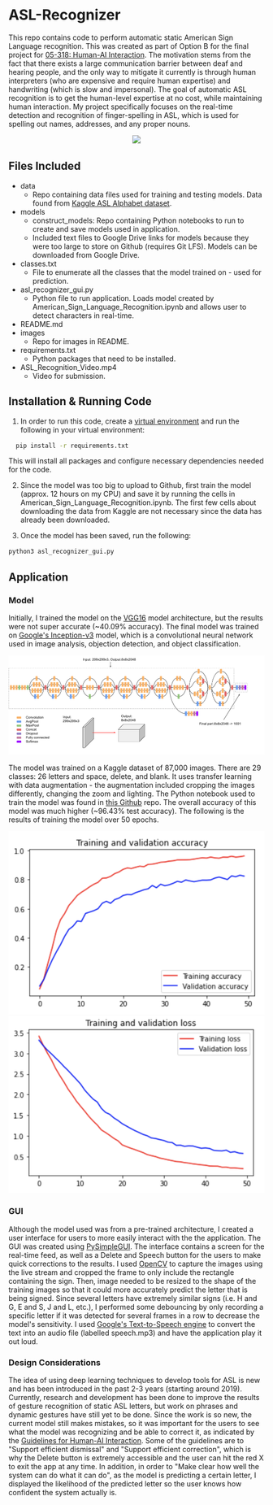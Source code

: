 # ASL-Recognizer

This repo contains code to perform automatic static American Sign Language recognition. This was created as part of Option B for the final project for [05-318: Human-AI Interaction](https://haiicmu.github.io/). The motivation stems from the fact that there exists a large communication barrier between deaf and hearing people, and the only way to mitigate it currently is through human interpreters (who are expensive and require human expertise) and handwriting (which is slow and impersonal). The goal of automatic ASL recognition is to get the human-level expertise at no cost, while maintaining human interaction. My project specifically focuses on the real-time detection and recognition of finger-spelling in ASL, which is used for spelling out names, addresses, and any proper nouns. 

<p align="center">
  <img src="images/asl_demo_gif.gif">
</p>


## Files Included

* data 
  * Repo containing data files used for training and testing models. Data found from [Kaggle ASL Alphabet dataset](https://www.kaggle.com/grassknoted/asl-alphabet).
* models
  * construct_models: Repo containing Python notebooks to run to create and save models used in application. 
  * Included text files to Google Drive links for models because they were too large to store on Github (requires Git LFS). Models can be downloaded from Google Drive.
* classes.txt
  * File to enumerate all the classes that the model trained on - used for prediction. 
* asl_recognizer_gui.py
  * Python file to run application. Loads model created by American_Sign_Language_Recognition.ipynb and allows user to detect characters in real-time. 
* README.md
* images
  * Repo for images in README.
* requirements.txt
  * Python packages that need to be installed. 
* ASL_Recognition_Video.mp4 
  * Video for submission.

## Installation & Running Code

1. In order to run this code, create a [virtual environment](https://docs.python.org/3/library/venv.html) and run the following in your virtual environment:
```bash
  pip install -r requirements.txt
```
This will install all packages and configure necessary dependencies needed for the code.

2. Since the model was too big to upload to Github, first train the model (approx. 12 hours on my CPU) and save it by running the cells in American_Sign_Language_Recognition.ipynb. The first few cells about downloading the data from Kaggle are not necessary since the data has already been downloaded.

3. Once the model has been saved, run the following:
```bash
python3 asl_recognizer_gui.py
```

## Application

### Model

Initially, I trained the model on the [VGG16](https://arxiv.org/pdf/1409.1556.pdf) model architecture, but the results were not super accurate (~40.09% accuracy). The final model was trained on [Google's Inception-v3](https://arxiv.org/pdf/1512.00567.pdf) model, which is a convolutional neural network used in image analysis, objection detection, and object classification. 

![Inception](images/inceptionv3architecture.png)

The model was trained on a Kaggle dataset of 87,000 images. There are 29 classes: 26 letters and space, delete, and blank. It uses transfer learning with data augmentation - the augmentation included cropping the images differently, changing the zoom and lighting. The Python notebook used to train the model was found in [this Github](https://github.com/VedantMistry13/American-Sign-Language-Recognition-using-Deep-Neural-Network/blob/master/American_Sign_Language_Recognition.ipynb) repo. The overall accuracy of this model was much higher (~96.43% test accuracy). The following is the results of training the model over 50 epochs.

![Accuracy](images/accuracy.png)
![Loss](images/loss.png)

### GUI

Although the model used was from a pre-trained architecture, I created a user interface for users to more easily interact with the the application. The GUI was created using [PySimpleGUI](https://pysimplegui.readthedocs.io/en/latest/). The interface contains a screen for the real-time feed, as well as a Delete and Speech button for the users to make quick corrections to the results. I used [OpenCV](https://opencv.org/) to capture the images using the live stream and cropped the frame to only include the rectangle containing the sign. Then, image needed to be resized to the shape of the training images so that it could more accurately predict the letter that is being signed. Since several letters have extremely similar signs (i.e. H and G, E and S, J and L, etc.), I performed some debouncing by only recording a specific letter if it was detected for several frames in a row to decrease the model's sensitivity. I used [Google's Text-to-Speech engine](https://gtts.readthedocs.io/en/latest/#) to convert the text into an audio file (labelled speech.mp3) and have the application play it out loud. 

### Design Considerations

The idea of using deep learning techniques to develop tools for ASL is new and has been introduced in the past 2-3 years (starting around 2019). Currently, research and development has been done to improve the results of gesture recognition of static ASL letters, but work on phrases and dynamic gestures have still yet to be done. Since the work is so new, the current model still makes mistakes, so it was important for the users to see what the model was recognizing and be able to correct it, as indicated by the [Guidelines for Human-AI Interaction](https://www.microsoft.com/en-us/research/project/guidelines-for-human-ai-interaction/). Some of the guidelines are to "Support efficient dismissal" and "Support efficient correction", which is why the Delete button is extremely accessible and the user can hit the red X to exit the app at any time. In addition, in order to "Make clear how well the system can do what it can do", as the model is predicting a certain letter, I displayed the likelihood of the predicted letter so the user knows how confident the system actually is. 
